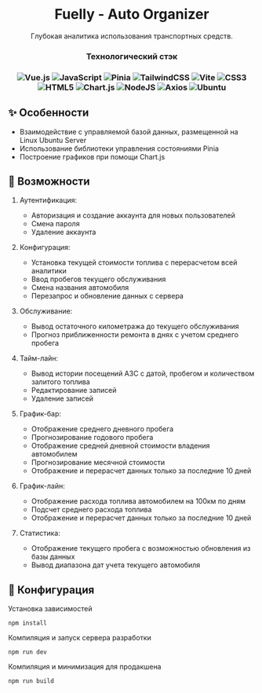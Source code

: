 
<p align="center">
  <img alt="" src="./public/car.ico">
</p>


<h1 align="center">Fuelly - Auto Organizer</h1>
<p align="center">Глубокая аналитика использования транспортных средств.</p>



<h3 align="center">Технологический стэк</h3>
<div align="center">

### ![Vue.js](https://img.shields.io/badge/vuejs-%2335495e.svg?style=for-the-badge&logo=vuedotjs&logoColor=%234FC08D)  ![JavaScript](https://img.shields.io/badge/javascript-%23323330.svg?style=for-the-badge&logo=javascript&logoColor=%23F7DF1E)  ![Pinia](https://img.shields.io/badge/Pinia-0d121b?style=for-the-badge)  ![TailwindCSS](https://img.shields.io/badge/tailwindcss-%2338B2AC.svg?style=for-the-badge&logo=tailwind-css&logoColor=white)  ![Vite](https://img.shields.io/badge/vite-%23646CFF.svg?style=for-the-badge&logo=vite&logoColor=white)  ![CSS3](https://img.shields.io/badge/css3-%231572B6.svg?style=for-the-badge&logo=css3&logoColor=white)  ![HTML5](https://img.shields.io/badge/html5-%23E34F26.svg?style=for-the-badge&logo=html5&logoColor=white)  ![Chart.js](https://img.shields.io/badge/chart.js-F5788D.svg?style=for-the-badge&logo=chart.js&logoColor=white) ![NodeJS](https://img.shields.io/badge/node.js-6DA55F?style=for-the-badge&logo=node.js&logoColor=white) ![Axios](https://img.shields.io/badge/AXIOS-0d121b?style=for-the-badge) ![Ubuntu](https://img.shields.io/badge/Ubuntu-E95420?style=for-the-badge&logo=ubuntu&logoColor=white)
</div>






## ✨ Особенности

- Взаимодействие с управляемой базой данных, размещенной на Linux Ubuntu Server
- Использование библиотеки управления состояниями Pinia
- Построение графиков при помощи Chart.js


## 🚀 Возможности

1. Аутентификация:
   - Авторизация и создание аккаунта для новых пользователей
   - Смена пароля
   - Удаление аккаунта

2. Конфигурация:
   - Установка текущей стоимости топлива с перерасчетом всей аналитики
   - Ввод пробегов текущего обслуживания
   - Смена названия автомобиля
   - Перезапрос и обновление данных с сервера

3. Обслуживание:
   - Вывод остаточного километража до текущего обслуживания
   - Прогноз приближенности ремонта в днях с учетом среднего пробега

4. Тайм-лайн:
   - Вывод истории посещений АЗС с датой, пробегом и количеством залитого топлива
   - Редактирование записей
   - Удаление записей

5. График-бар:
   - Отображение среднего дневного пробега
   - Прогнозирование годового пробега
   - Отображение средней дневной стоимости владения автомобилем
   - Прогнозирование месячной стоимости
   - Отображение и перерасчет данных только за последние 10 дней

6. График-лайн:
   - Отображение расхода топлива автомобилем на 100км по дням
   - Подсчет среднего расхода топлива
   - Отображение и перерасчет данных только за последние 10 дней

6. Статистика:
   - Отображение текущего пробега с возможностью обновления из базы данных
   - Вывод диапазона дат учета текущего автомобиля

## 🔧 Конфигурация

<!-- Installing dependencies (Установка зависимостей) -->
Установка зависимостей

```
npm install
```
<!-- Compiles and start the development server (Компилирует и запускает сервер разработки) -->
Компиляция и запуск сервера разработки
```
npm run dev
```

<!-- Compiles and minifies for production (Компилирует и минимизирует для продакшена) -->
Компиляция и минимизация для продакшена
```
npm run build
```